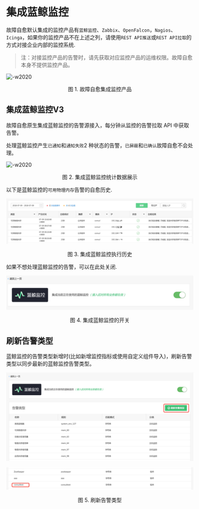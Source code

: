 # 集成蓝鲸监控

故障自愈默认集成的监控产品有`蓝鲸监控`、`Zabbix`、`OpenFalcon`，`Nagios`、`Icinga`，如果你的监控产品不在上述之列，请使用`REST API推送`或`REST API拉取`的方式对接企业内部的监控系统.

> 注：对接监控产品的告警时，请先获取对应监控产品的运维权限。故障自愈本身不提供监控产品。

![-w2020](media/16052403954195.jpg)

<center>图 1. 故障自愈集成监控产品</center>

## 集成蓝鲸监控V3

故障自愈原生集成蓝鲸监控的告警源接入，每分钟从监控的告警拉取 API 中获取告警。

处理蓝鲸监控产生`已通知`和`通知失败`2 种状态的告警，`已屏蔽`和`已确认`故障自愈不会处理。

![-w2020](media/16052403427660.jpg)

<center>图 2. 集成蓝鲸监控统计数据展示</center>

以下是蓝鲸监控的`可用物理内存`告警的自愈历史.

![-w2020](../assets/15360307801229.jpg)
<center>图 3. 集成蓝鲸监控执行历史</center>

如果不想处理蓝鲸监控的告警，可以在此处关闭.

![-w2020](../assets/15360309257591.jpg)
<center>图 4. 集成蓝鲸监控的开关</center>

## 刷新告警类型

蓝鲸监控的告警类型新增时(比如新增监控指标或使用自定义组件导入)，刷新告警类型以同步最新的蓝鲸监控告警类型。

![-w2020](../assets/15381399772317.jpg)

![-w2020](../assets/15381400080731.jpg)
<center>图 5. 刷新告警类型</center>


